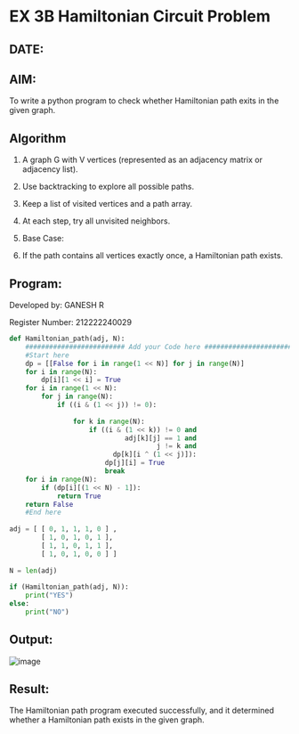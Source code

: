 # EX 3B Hamiltonian Circuit Problem
## DATE:
## AIM:
To write a python program to check whether Hamiltonian path exits in the given graph.

## Algorithm
1. A graph G with V vertices (represented as an adjacency matrix or adjacency list).

2. Use backtracking to explore all possible paths.

3. Keep a list of visited vertices and a path array.

4. At each step, try all unvisited neighbors.

5. Base Case:

6. If the path contains all vertices exactly once, a Hamiltonian path exists.

## Program:

Developed by:  GANESH R

Register Number:  212222240029

```python
def Hamiltonian_path(adj, N):
    ######################### Add your Code here ##########################
    #Start here
    dp = [[False for i in range(1 << N)] for j in range(N)]
    for i in range(N):
        dp[i][1 << i] = True
    for i in range(1 << N):
        for j in range(N):
            if ((i & (1 << j)) != 0):
 
                for k in range(N):
                    if ((i & (1 << k)) != 0 and
                             adj[k][j] == 1 and
                                     j != k and
                          dp[k][i ^ (1 << j)]):
                        dp[j][i] = True
                        break
    for i in range(N):
        if (dp[i][(1 << N) - 1]):
            return True
    return False
    #End here
    
adj = [ [ 0, 1, 1, 1, 0 ] ,
        [ 1, 0, 1, 0, 1 ],
        [ 1, 1, 0, 1, 1 ],
        [ 1, 0, 1, 0, 0 ] ]
 
N = len(adj)
 
if (Hamiltonian_path(adj, N)):
    print("YES")
else:
    print("NO")

```

## Output:
![image](https://github.com/user-attachments/assets/459e9ae4-44a9-42f4-ab02-7fcaa0a007a4)



## Result:
The Hamiltonian path program executed successfully, and it determined whether a Hamiltonian path exists in the given graph.
